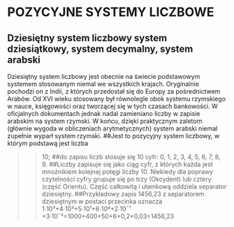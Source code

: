 POZYCYJNE SYSTEMY LICZBOWE
====================================
Dziesiętny system liczbowy system dziesiątkowy, system decymalny, system arabski
-----------------------------------------------------
Dziesiętny system liczbowy jest obecnie na świecie podstawowym systemem stosowanym niemal we wszystkich krajach. Oryginalnie pochodzi on z Indii, z których przedostał się do Europy za pośrednictwem Arabów. Od XVI wieku stosowany był równolegle obok systemu rzymskiego w nauce, księgowości oraz tworzącej się w tych czasach bankowości. W oficjalnych dokumentach jednak nadal zamieniano liczby w zapisie arabskim na system rzymski. W końcu, dzięki praktycznym zaletom (głównie wygoda w obliczeniach arytmetycznych) system arabski niemal zupełnie wyparł system rzymski.
##Jest to pozycyjny system liczbowy, w którym podstawą jest liczba
>>10; 
##do zapisu liczb stosuje się 10 cyfr:
>>0, 1, 2, 3, 4, 5, 6, 7, 8, 9. 
##Liczby zapisuje się jako ciąg cyfr, z których każda jest mnożnikiem kolejnej potęgi liczby 10. Niekiedy dla poprawy czytelności cyfry grupuje się po trzy (Okcydent) lub cztery (część Orientu). Część całkowitą i ułamkową oddziela separator dziesiętny. 
##Przykładowy zapis 1456,23 z separatorem dziesiętnym w postaci przecinka oznacza
>>1∙10³+4∙10²+5∙10¹+6∙10º+2∙10ˉ¹ +3∙10ˉ²=1000+400+50+6+0,2+0,03=1456,23
  
